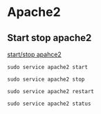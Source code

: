# Apache2

## Start stop apache2

[start/stop apahce2](https://www.cyberciti.biz/faq/star-stop-restart-apache2-webserver/)

```
sudo service apache2 start
```


```
sudo service apache2 stop
```


```
sudo service apache2 restart
```


```
sudo service apache2 status
```
